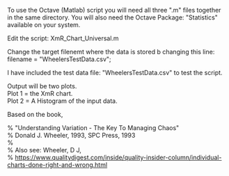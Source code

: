To use the Octave (Matlab) script you will need all three ".m" files together in the same directory. You will also need the Octave Package: "Statistics" available on your system.  
  
Edit the script: XmR_Chart_Universal.m  
  
Change the target filenemt where the data is stored b changing this line: filename = "WheelersTestData.csv";  
  
I have included the test data file: "WheelersTestData.csv" to test the script.  
  
Output will be two plots.  
  Plot 1 = the XmR chart.  
  Plot 2 = A Histogram of the input data.  
    
Based on the book,  
  
% "Understanding Variation - The Key To Managing Chaos"  
%    Donald J. Wheeler, 1993, SPC Press, 1993  
%  
% Also see: Wheeler, D J,  
%    https://www.qualitydigest.com/inside/quality-insider-column/individual-charts-done-right-and-wrong.html  
